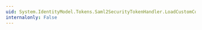```yaml
---
uid: System.IdentityModel.Tokens.Saml2SecurityTokenHandler.LoadCustomConfiguration(System.Xml.XmlNodeList)
internalonly: False
---
```

